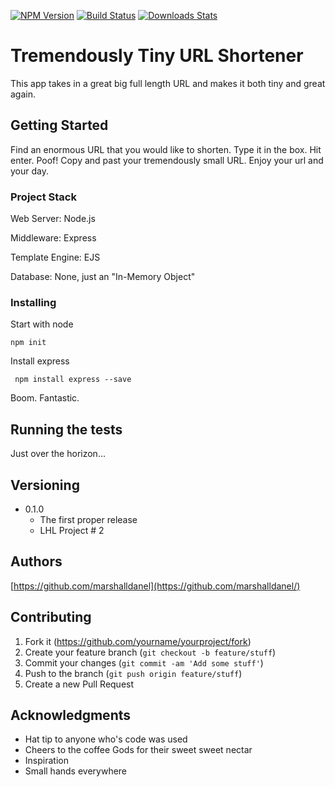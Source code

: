 [![NPM Version][npm-image]][npm-url]
[![Build Status][travis-image]][travis-url]
[![Downloads Stats][npm-downloads]][npm-url]

# Tremendously Tiny URL Shortener

This app takes in a great big full length URL and makes it both tiny and great again.

## Getting Started

Find an enormous URL that you would like to shorten. Type it in the box. Hit enter. Poof! Copy and past your tremendously small URL.
Enjoy your url and your day.

### Project Stack

Web Server: Node.js

Middleware: Express

Template Engine: EJS

Database: None, just an "In-Memory Object"

### Installing

Start with node

```
npm init
```

Install express

```
 npm install express --save
```

Boom. Fantastic.

## Running the tests

Just over the horizon...

## Versioning

* 0.1.0
    * The first proper release
    * LHL Project # 2

## Authors

[https://github.com/marshalldanel](https://github.com/marshalldanel/)

## Contributing

1. Fork it (<https://github.com/yourname/yourproject/fork>)
2. Create your feature branch (`git checkout -b feature/stuff`)
3. Commit your changes (`git commit -am 'Add some stuff'`)
4. Push to the branch (`git push origin feature/stuff`)
5. Create a new Pull Request

## Acknowledgments

* Hat tip to anyone who's code was used
* Cheers to the coffee Gods for their sweet sweet nectar
* Inspiration
* Small hands everywhere

<!-- Markdown link & img dfn's -->
[npm-image]: https://img.shields.io/npm/v/datadog-metrics.svg?style=flat-square
[npm-url]: https://npmjs.org/package/datadog-metrics
[npm-downloads]: https://img.shields.io/hexpm/dt/plug.svg
[travis-image]: https://img.shields.io/travis/dbader/node-datadog-metrics/master.svg?style=flat-square
[travis-url]: https://travis-ci.org/dbader/node-datadog-metrics